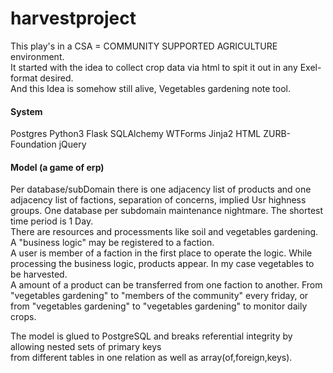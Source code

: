 # harvestproject
This play's in a CSA = COMMUNITY SUPPORTED AGRICULTURE environment.<br>
It started with the idea to collect crop data via html to spit it out in any Exel-format desired.<br>
And this Idea is somehow still alive, Vegetables gardening note tool.<br>
#### System
Postgres Python3 Flask SQLAlchemy WTForms Jinja2 HTML ZURB-Foundation jQuery
#### Model (a game of erp)
Per database/subDomain there is one adjacency list of products and one adjacency list of factions, separation of concerns, 
implied Usr highness groups. One database per subdomain maintenance nightmare. The shortest time period is 1 Day.<br>
There are resources and processments like soil and vegetables gardening. A "business logic" may be registered to a faction.<br>
A user is member of a faction in the first place to operate the logic. While processing the business logic, products appear. In my case vegetables to be harvested.<br>
A amount of a product can be transferred from one faction to another. From "vegetables gardening" to "members of the community" every friday, or from "vegetables gardening" to "vegetables gardening" to monitor daily crops.

The  model is glued to PostgreSQL and breaks referential integrity by allowing nested sets of primary keys<br>
from different tables in one relation as well as array(of,foreign,keys).<br>

